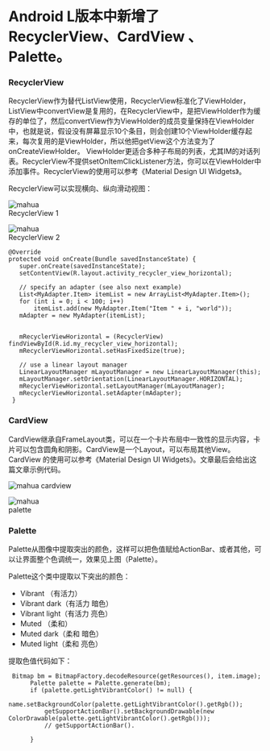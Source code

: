 # Android L版本中新增了RecyclerView、CardView 、Palette。

### RecyclerView

  RecyclerView作为替代ListView使用，RecyclerView标准化了ViewHolder，ListView中convertView是复用的，在RecyclerView中，是把ViewHolder作为缓存的单位了，然后convertView作为ViewHolder的成员变量保持在ViewHolder中，也就是说，假设没有屏幕显示10个条目，则会创建10个ViewHolder缓存起来，每次复用的是ViewHolder，所以他把getView这个方法变为了onCreateViewHolder。 ViewHolder更适合多种子布局的列表，尤其IM的对话列表。RecyclerView不提供setOnItemClickListener方法，你可以在ViewHolder中添加事件。RecyclerView的使用可以参考《Material Design UI Widgets》。

RecyclerView可以实现横向、纵向滑动视图：

![mahua](https://raw.githubusercontent.com/3332523marco/androidl/master/recyclerview1.png)                  
RecyclerView 1   

![mahua](https://raw.githubusercontent.com/3332523marco/androidl/master/recyclerview2.png)  
RecyclerView 2

    @Override  
    protected void onCreate(Bundle savedInstanceState) {  
       super.onCreate(savedInstanceState);  
       setContentView(R.layout.activity_recycler_view_horizontal);  
  
       // specify an adapter (see also next example)  
       List<MyAdapter.Item> itemList = new ArrayList<MyAdapter.Item>();  
       for (int i = 0; i < 100; i++)  
           itemList.add(new MyAdapter.Item("Item " + i, "world"));  
       mAdapter = new MyAdapter(itemList);  
  
  
       mRecyclerViewHorizontal = (RecyclerView) findViewById(R.id.my_recycler_view_horizontal);  
       mRecyclerViewHorizontal.setHasFixedSize(true);  
  
       // use a linear layout manager  
       LinearLayoutManager mLayoutManager = new LinearLayoutManager(this);  
       mLayoutManager.setOrientation(LinearLayoutManager.HORIZONTAL);  
       mRecyclerViewHorizontal.setLayoutManager(mLayoutManager);  
       mRecyclerViewHorizontal.setAdapter(mAdapter);  
     }  
     
### CardView
  CardView继承自FrameLayout类，可以在一个卡片布局中一致性的显示内容，卡片可以包含圆角和阴影。CardView是一个Layout，可以布局其他View。CardView 的使用可以参考《Material Design UI Widgets》。文章最后会给出这篇文章示例代码。
  
![mahua](https://raw.githubusercontent.com/3332523marco/androidl/master/cardview.png)
cardview

![mahua](https://raw.githubusercontent.com/3332523marco/androidl/master/palette.png)           
palette                                             

### Palette
Palette从图像中提取突出的颜色，这样可以把色值赋给ActionBar、或者其他，可以让界面整个色调统一，效果见上图（Palette）。

Palette这个类中提取以下突出的颜色：

* Vibrant  （有活力）
* Vibrant dark（有活力 暗色）
* Vibrant light（有活力 亮色）
* Muted  （柔和）
* Muted dark（柔和 暗色）
* Muted light（柔和 亮色）

提取色值代码如下：

     Bitmap bm = BitmapFactory.decodeResource(getResources(), item.image);  
          Palette palette = Palette.generate(bm);  
          if (palette.getLightVibrantColor() != null) {  
              name.setBackgroundColor(palette.getLightVibrantColor().getRgb());  
              getSupportActionBar().setBackgroundDrawable(new ColorDrawable(palette.getLightVibrantColor().getRgb()));  
              // getSupportActionBar().  
  
          }  
